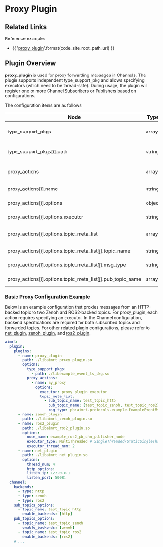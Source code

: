 

# Proxy Plugin

## Related Links

Reference example:
- {{ '[proxy_plugin]({}/src/examples/plugins/proxy_plugin)'.format(code_site_root_path_url) }}

## Plugin Overview

**proxy_plugin** is used for proxy forwarding messages in Channels. The plugin supports independent type_support_pkg and allows specifying executors (which need to be thread-safe). During usage, the plugin will register one or more Channel Subscribers or Publishers based on configurations.

The configuration items are as follows:

| Node                              | Type          | Optional | Default  | Description |
| ----                              | ----          | ----     | ----     | ----        |
| type_support_pkgs                 | array         | Required | []       | Type support package configuration |
| type_support_pkgs[i].path         | string        | Required | ""       | Path of type support package |
| proxy_actions                     | array         | Required | []       | Proxy forwarding configuration |
| proxy_actions[i].name            | string        | Required | ""       | Proxy action name |
| proxy_actions[i].options         | object        | Required | {}       | Proxy action options |
| proxy_actions[i].options.executor| string        | Required | ""       | Proxy executor |
| proxy_actions[i].options.topic_meta_list                   | array         | Required | []       | Target topics and types for proxy |
| proxy_actions[i].options.topic_meta_list[j].topic_name     | string        | Required | ""       | Source topic name |
| proxy_actions[i].options.topic_meta_list[j].msg_type       | string        | Required | ""       | Message type |
| proxy_actions[i].options.topic_meta_list[j].pub_topic_name | array         | Required | []       | Forwarded topic names |


### Basic Proxy Configuration Example

Below is an example configuration that proxies messages from an HTTP-backed topic to two Zenoh and ROS2-backed topics. For proxy_plugin, each action requires specifying an executor. In the Channel configuration, backend specifications are required for both subscribed topics and forwarded topics. For other related plugin configurations, please refer to [net_plugin](./net_plugin.md), [zenoh_plugin](./zenoh_plugin.md), and [ros2_plugin](./ros2_plugin.md).

```yaml
aimrt:
  plugin:
    plugins:
      - name: proxy_plugin
        path: ./libaimrt_proxy_plugin.so
        options:
          type_support_pkgs:
            - path: ./libexample_event_ts_pkg.so
          proxy_actions:
            - name: my_proxy
              options:
                executor: proxy_plugin_executor
                topic_meta_list:
                  - sub_topic_name: test_topic_http
                    pub_topic_name: [test_topic_zenoh, test_topic_ros2]
                    msg_type: pb:aimrt.protocols.example.ExampleEventMsg
      - name: zenoh_plugin
        path: ./libaimrt_zenoh_plugin.so
      - name: ros2_plugin
        path: ./libaimrt_ros2_plugin.so
        options:
          node_name: example_ros2_pb_chn_publisher_node
          executor_type: MultiThreaded # SingleThreaded/StaticSingleThreaded/MultiThreaded
          executor_thread_num: 2
      - name: net_plugin
        path: ./libaimrt_net_plugin.so
        options:
          thread_num: 4
          http_options:
          listen_ip: 127.0.0.1
          listen_port: 50081
  channel:
    backends:
      - type: http
      - type: zenoh
      - type: ros2
    sub_topics_options:
      - topic_name: test_topic_http
        enable_backends: [http]
    pub_topics_options:
      - topic_name: test_topic_zenoh
        enable_backends: [zenoh]
      - topic_name: test_topic_ros2
        enable_backends: [ros2]
    # ...
```